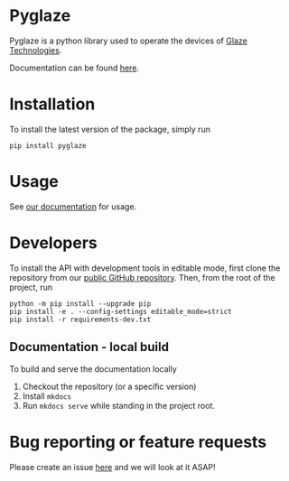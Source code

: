 # Pyglaze
Pyglaze is a python library used to operate the devices of [Glaze Technologies](https://www.glazetech.dk/).

Documentation can be found [here](https://glazetech.github.io/pyglaze/latest/).

# Installation

To install the latest version of the package, simply run 

```
pip install pyglaze
```

# Usage 
See [our documentation](https://glazetech.github.io/pyglaze/latest/) for usage.

# Developers

To install the API with development tools in editable mode, first clone the repository from our [public GitHub repository](https://github.com/GlazeTech/pyglaze). Then, from the root of the project, run

```
python -m pip install --upgrade pip
pip install -e . --config-settings editable_mode=strict
pip install -r requirements-dev.txt
```

## Documentation - local build
To build and serve the documentation locally

1. Checkout the repository (or a specific version)
2. Install `mkdocs`
3. Run `mkdocs serve` while standing in the project root.


# Bug reporting or feature requests
Please create an issue [here](https://github.com/GlazeTech/pyglaze/issues) and we will look at it ASAP!